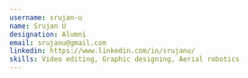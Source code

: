 ```yaml
---
username: srujan-u
name: Srujan U
designation: Alumni
email: srujanu@gmail.com
linkedin: https://www.linkedin.com/in/srujanu/
skills: Video editing, Graphic designing, Aerial robotics
---
```

